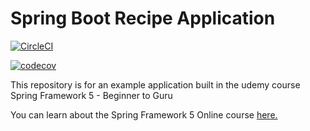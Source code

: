 # Spring Boot Recipe Application

[![CircleCI](https://circleci.com/gh/cotto2/spring5-mysql-recipe-app/tree/master.svg?style=svg)](https://circleci.com/gh/cotto2/spring5-mysql-recipe-app/tree/master)

[![codecov](https://codecov.io/gh/cotto2/spring5-mysql-recipe-app/branch/master/graph/badge.svg?token=OF8Q9NAA67)](https://codecov.io/gh/cotto2/spring5-mysql-recipe-app)

This repository is for an example application built in the udemy course Spring Framework 5 - Beginner to Guru

You can learn about the Spring Framework 5 Online course [here.](http://courses.springframework.guru/p/spring-framework-5-begginer-to-guru/?product_id=363173)